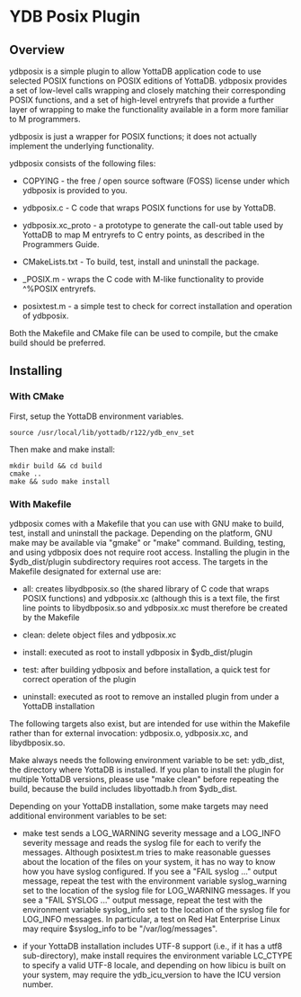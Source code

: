 # YDB Posix Plugin

## Overview

ydbposix is a simple plugin to allow YottaDB application code to use selected POSIX functions on POSIX editions of YottaDB. ydbposix provides a set of low-level calls wrapping and closely matching their corresponding POSIX functions, and a set of high-level entryrefs that provide a further layer of wrapping to make the functionality available in a form more familiar to M programmers.

ydbposix is just a wrapper for POSIX functions; it does not actually implement the underlying functionality.

ydbposix consists of the following files:

- COPYING - the free / open source software (FOSS) license under which ydbposix is provided to you.

- ydbposix.c - C code that wraps POSIX functions for use by YottaDB.

- ydbposix.xc\_proto - a prototype to generate the call-out table used by YottaDB to map M entryrefs to C entry points, as described in the Programmers Guide.

- CMakeLists.txt - To build, test, install and uninstall the package.

- \_POSIX.m - wraps the C code with M-like functionality to provide ^%POSIX entryrefs.

- posixtest.m - a simple test to check for correct installation and operation of ydbposix.

Both the Makefile and CMake file can be used to compile, but the cmake build should be preferred.

## Installing

### With CMake

First, setup the YottaDB environment variables.

```
source /usr/local/lib/yottadb/r122/ydb_env_set
```

Then make and make install:

```
mkdir build && cd build
cmake ..
make && sudo make install
```

### With Makefile

ydbposix comes with a Makefile that you can use with GNU make to build, test, install and uninstall the package. Depending on the platform, GNU make may be available via "gmake" or "make" command. Building, testing, and using ydbposix does not require root access.  Installing the plugin in the $ydb\_dist/plugin subdirectory requires root access. The targets in the Makefile designated for external use are:

- all: creates libydbposix.so (the shared library of C code that wraps POSIX functions) and ydbposix.xc (although this is a text file, the first line points to libydbposix.so and ydbposix.xc must therefore be created by the Makefile

- clean: delete object files and ydbposix.xc

- install: executed as root to install ydbposix in $ydb\_dist/plugin

- test: after building ydbposix and before installation, a quick test for correct operation of the plugin

- uninstall: executed as root to remove an installed plugin from under a YottaDB installation

The following targets also exist, but are intended for use within the Makefile rather than for external invocation: ydbposix.o, ydbposix.xc, and libydbposix.so.

Make always needs the following environment variable to be set: ydb\_dist, the directory where YottaDB is installed. If you plan to install the plugin for multiple YottaDB versions, please use "make clean" before repeating the build, because the build includes libyottadb.h from $ydb\_dist.

Depending on your YottaDB installation, some make targets may need additional environment variables to be set:

- make test sends a LOG\_WARNING severity message and a LOG\_INFO severity message and reads the syslog file for each to verify the messages. Although posixtest.m tries to make reasonable guesses about the location of the files on your system, it has no way to know how you have syslog configured. If you see a "FAIL syslog ..." output message, repeat the test with the environment variable syslog\_warning set to the location of the syslog file for LOG\_WARNING messages. If you see a "FAIL SYSLOG ..." output message, repeat the test with the environment variable syslog\_info set to the location of the syslog file for LOG\_INFO messages. In particular, a test on Red Hat Enterprise Linux may require $syslog\_info to be "/var/log/messages".

- if your YottaDB installation includes UTF-8 support (i.e., if it has a utf8 sub-directory), make install requires the environment variable LC\_CTYPE to specify a valid UTF-8 locale, and depending on how libicu is built on your system, may require the ydb\_icu\_version to have the ICU version number.
